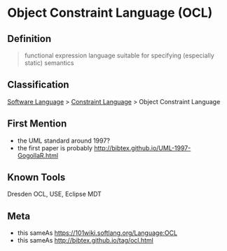 # Object Constraint Language (OCL)
## Definition
> functional expression language suitable for specifying (especially static) semantics
## Classification
[Software Language](SoftwareLanguage.md) \> [Constraint Language](ConstraintLanguage.md) \> Object Constraint Language
## First Mention
* the UML standard around 1997?
* the first paper is probably http://bibtex.github.io/UML-1997-GogollaR.html
## Known Tools
Dresden OCL, USE, Eclipse MDT

## Meta
* this sameAs https://101wiki.softlang.org/Language:OCL
* this sameAs http://bibtex.github.io/tag/ocl.html
